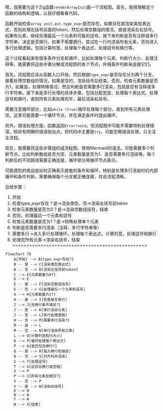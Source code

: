 嗯，我需要为这个Zig函数`renderArrayInit`画一个流程图。首先，我得理解这个函数的结构和逻辑。让我仔细看看代码。

函数开始检查`array_init.ast.type_expr`是否存在，如果存在就渲染类型表达式，否则处理左括号前面的token。然后处理空数组的情况，直接渲染左右括号。如果有元素，继续处理最后一个元素和可能的逗号。接下来判断是否有注释或多行字符串，决定是否换行。如果不需要换行，尝试在一行内渲染所有元素，否则进入多行处理逻辑，包括计算列宽、处理每个表达式、处理逗号和换行等。

这个过程看起来有很多条件分支和循环，比如处理每个元素、判断行大小、处理注释等。我需要将这些步骤分解成流程图的各个节点，并用条件判断来连接它们。

首先，流程图应该从函数入口开始，然后根据`type_expr`是否存在分为两个分支。接着处理空数组的情况，如果是空的，渲染括号后结束。否则，检查元素数量是否为1，如果是，处理特殊情况。然后判断是否需要多行渲染，包括是否有注释或多行字符串。接下来是多行处理的具体步骤，包括分配宽度、处理每个表达式、处理逗号和换行，直到所有元素处理完毕，最后渲染右括号。

需要注意循环部分，比如`while (true)`循环处理每个部分，直到所有元素处理完。这里可能需要一个循环节点，并在满足条件时退出循环。

另外，错误处理方面，函数返回`Error!void`，但流程图中可能不需要特别处理错误，除非有明确的错误抛出点，但代码中主要是`try`，可能忽略错误处理，只关注主流程。

现在，我需要将这些步骤组织成流程图，使用Mermaid的语法。可能需要多个判断节点，比如判断数组是否为空、元素数量是否为1、是否需要多行渲染等。每个判断后的不同路径需要正确连接，循环部分用循环节点表示。

可能遇到的挑战是如何正确表示嵌套的条件和循环，特别是处理多行渲染时的内部循环和条件判断。需要确保每个分支都正确连接，并且流程清晰。

总结步骤：
1. 开始
2. 检查type_expr存在？是→渲染类型，否→渲染左括号前token
3. 检查元素数量是否为0？是→渲染空数组括号，结束
4. 否则，处理最后一个元素和逗号
5. 检查元素数量是否为1？是→特殊处理单个元素
6. 判断是否需要多行渲染（注释、多行字符串等）
7. 需要多行→进入多行处理循环，处理每个表达式，计算列宽，处理逗号和换行
8. 处理完所有元素→渲染右括号，结束
================================================
```mermaid
flowchart TD
    A[开始] --> B{type_expr存在?}
    B -- 是 --> C[渲染类型表达式]
    B -- 否 --> D[渲染左括号前token]
    C --> E{元素数量为0?}
    D --> E
    E -- 是 --> F[渲染空数组括号]
    E -- 否 --> G[处理最后一个元素和逗号]
    G --> H{元素数量为1?}
    H -- 是 --> I[检查是否单行]
    I --> J{无换行条件满足?}
    J -- 是 --> K[单行渲染元素]
    J -- 否 --> L[多行处理逻辑]
    H -- 否 --> M{需要多行渲染?}
    M -- 是 --> L
    M -- 否 --> N[单行渲染所有元素]
    L --> O[计算列宽和行大小]
    O --> P[循环处理每个表达式]
    P --> Q{是否包含换行?}
    Q -- 是 --> R[插入换行和缩进]
    Q -- 否 --> S[对齐列并渲染]
    S --> T{处理逗号}
    T --> U[逗号后换行或空格]
    U --> P
    P --> V{所有元素处理完?}
    V -- 否 --> P
    V -- 是 --> W[渲染右括号]
    K --> W
    N --> W
    F --> W
    W --> X[结束]
```